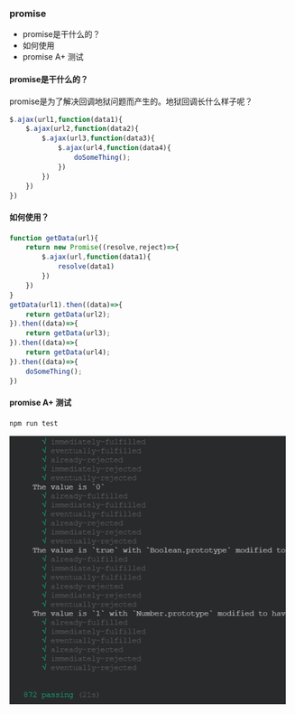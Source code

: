 ### promise

- promise是干什么的？
- 如何使用
- promise A+ 测试

#### promise是干什么的？

promise是为了解决回调地狱问题而产生的。地狱回调长什么样子呢？

```js
$.ajax(url1,function(data1){
	$.ajax(url2,function(data2){
		$.ajax(url3,function(data3){
			$.ajax(url4,function(data4){
				doSomeThing();
			})
		})
	})
})
```

#### 如何使用？

```js
function getData(url){
    return new Promise((resolve,reject)=>{
        $.ajax(url,function(data1){
            resolve(data1)
        })
    })
}
getData(url1).then((data)=>{
    return getData(url2);
}).then((data)=>{
    return getData(url3);
}).then((data)=>{
    return getData(url4);
}).then((data)=>{
    doSomeThing();
})
```

#### promise A+ 测试

```bash
npm run test
```

<img src="./src/test.png" alt="test" style="zoom: 80%;" />
